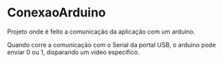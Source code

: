 # ConexaoArduino
Projeto onde é feito a comunicação da aplicação com um arduino.

Quando corre a comunicação com o Serial da portal USB, o arduino pode enviar 0 ou 1, disparando um video específico.
